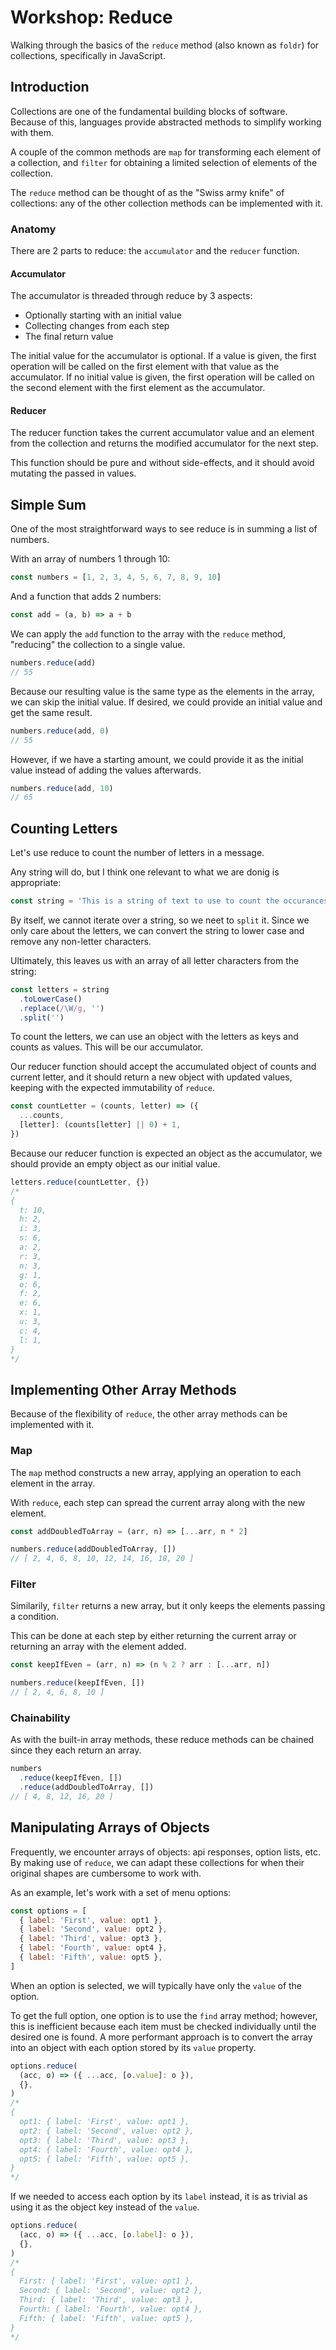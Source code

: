 # Workshop: Reduce

Walking through the basics of the `reduce` method (also known as `foldr`) for collections, specifically in JavaScript.

## Introduction

Collections are one of the fundamental building blocks of software. Because of this, languages provide abstracted methods to simplify working with them.

A couple of the common methods are `map` for transforming each element of a collection, and `filter` for obtaining a limited selection of elements of the collection.

The `reduce` method can be thought of as the "Swiss army knife" of collections: any of the other collection methods can be implemented with it.

### Anatomy

There are 2 parts to reduce: the `accumulator` and the `reducer` function.

#### Accumulator

The accumulator is threaded through reduce by 3 aspects:
* Optionally starting with an initial value
* Collecting changes from each step
* The final return value

The initial value for the accumulator is optional. If a value is given, the first operation will be called on the first element with that value as the accumulator. If no initial value is given, the first operation will be called on the second element with the first element as the accumulator.

#### Reducer

The reducer function takes the current accumulator value and an element from the collection and returns the modified accumulator for the next step.

This function should be pure and without side-effects, and it should avoid mutating the passed in values.

## Simple Sum

One of the most straightforward ways to see reduce is in summing a list of numbers.

With an array of numbers 1 through 10:

```javascript
const numbers = [1, 2, 3, 4, 5, 6, 7, 8, 9, 10]
```

And a function that adds 2 numbers:

```javascript
const add = (a, b) => a + b
```

We can apply the `add` function to the array with the `reduce` method, "reducing" the collection to a single value.

```javascript
numbers.reduce(add)
// 55
```

Because our resulting value is the same type as the elements in the array, we can skip the initial value. If desired, we could provide an initial value and get the same result.

```javascript
numbers.reduce(add, 0)
// 55
```

However, if we have a starting amount, we could provide it as the initial value instead of adding the values afterwards.

```javascript
numbers.reduce(add, 10)
// 65
```

## Counting Letters

Let's use reduce to count the number of letters in a message.

Any string will do, but I think one relevant to what we are donig is appropriate:

```javascript
const string = 'This is a string of text to use to count the occurances of letters.'
```

By itself, we cannot iterate over a string, so we neet to `split` it. Since we only care about the letters, we can convert the string to lower case and remove any non-letter characters.

Ultimately, this leaves us with an array of all letter characters from the string:

```javascript
const letters = string
  .toLowerCase()
  .replace(/\W/g, '')
  .split('')
```

To count the letters, we can use an object with the letters as keys and counts as values. This will be our accumulator.

Our reducer function should accept the accumulated object of counts and current letter, and it should return a new object with updated values, keeping with the expected immutability of `reduce`.

```javascript
const countLetter = (counts, letter) => ({
  ...counts,
  [letter]: (counts[letter] || 0) + 1,
})
```

Because our reducer function is expected an object as the accumulator, we should provide an empty object as our initial value.

```javascript
letters.reduce(countLetter, {})
/*
{
  t: 10,
  h: 2,
  i: 3,
  s: 6,
  a: 2,
  r: 3,
  n: 3,
  g: 1,
  o: 6,
  f: 2,
  e: 6,
  x: 1,
  u: 3,
  c: 4,
  l: 1,
}
*/
```

## Implementing Other Array Methods

Because of the flexibility of `reduce`, the other array methods can be implemented with it.

### Map

The `map` method constructs a new array, applying an operation to each element in the array.

With `reduce`, each step can spread the current array along with the new element.

```javascript
const addDoubledToArray = (arr, n) => [...arr, n * 2]

numbers.reduce(addDoubledToArray, [])
// [ 2, 4, 6, 8, 10, 12, 14, 16, 18, 20 ]
```

### Filter

Similarily, `filter` returns a new array, but it only keeps the elements passing a condition.

This can be done at each step by either returning the current array or returning an array with the element added.

```javascript
const keepIfEven = (arr, n) => (n % 2 ? arr : [...arr, n])

numbers.reduce(keepIfEven, [])
// [ 2, 4, 6, 8, 10 ]
```

### Chainability

As with the built-in array methods, these reduce methods can be chained since they each return an array.

```javascript
numbers
  .reduce(keepIfEven, [])
  .reduce(addDoubledToArray, [])
// [ 4, 8, 12, 16, 20 ]
```

## Manipulating Arrays of Objects

Frequently, we encounter arrays of objects: api responses, option lists, etc. By making use of `reduce`, we can adapt these collections for when their original shapes are cumbersome to work with.

As an example, let's work with a set of menu options:

```javascript
const options = [
  { label: 'First', value: opt1 },
  { label: 'Second', value: opt2 },
  { label: 'Third', value: opt3 },
  { label: 'Fourth', value: opt4 },
  { label: 'Fifth', value: opt5 },
]
```

When an option is selected, we will typically have only the `value` of the option.

To get the full option, one option is to use the `find` array method; however, this is inefficient because each item must be checked individually until the desired one is found. A more performant approach is to convert the array into an object with each option stored by its `value` property.

```javascript
options.reduce(
  (acc, o) => ({ ...acc, [o.value]: o }),
  {},
)
/*
{
  opt1: { label: 'First', value: opt1 },
  opt2: { label: 'Second', value: opt2 },
  opt3: { label: 'Third', value: opt3 },
  opt4: { label: 'Fourth', value: opt4 },
  opt5: { label: 'Fifth', value: opt5 },
}
*/
```

If we needed to access each option by its `label` instead, it is as trivial as using it as the object key instead of the `value`.

```javascript
options.reduce(
  (acc, o) => ({ ...acc, [o.label]: o }),
  {},
)
/*
{
  First: { label: 'First', value: opt1 },
  Second: { label: 'Second', value: opt2 },
  Third: { label: 'Third', value: opt3 },
  Fourth: { label: 'Fourth', value: opt4 },
  Fifth: { label: 'Fifth', value: opt5 },
}
*/
```
